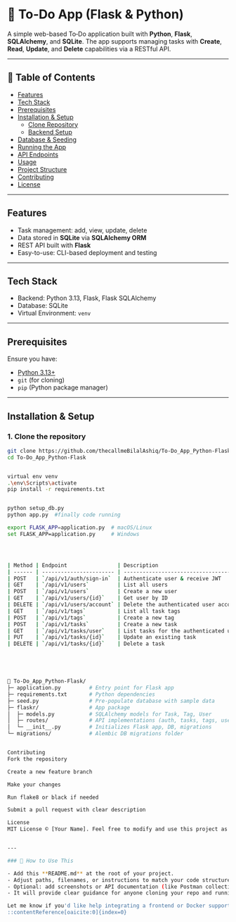# 📝 To‑Do App (Flask & Python)

A simple web-based To‑Do application built with **Python**, **Flask**, **SQLAlchemy**, and **SQLite**. The app supports managing tasks with **Create**, **Read**, **Update**, and **Delete** capabilities via a RESTful API.

---

## 📂 Table of Contents

- [Features](#features)  
- [Tech Stack](#tech-stack)  
- [Prerequisites](#prerequisites)  
- [Installation & Setup](#installation--setup)  
  - [Clone Repository](#clone-repository)  
  - [Backend Setup](#backend-setup)  
- [Database & Seeding](#database--seeding)  
- [Running the App](#running-the-app)  
- [API Endpoints](#api-endpoints)  
- [Usage](#usage)  
- [Project Structure](#project-structure)  
- [Contributing](#contributing)  
- [License](#license)

---

## Features

- Task management: add, view, update, delete  
- Data stored in **SQLite** via **SQLAlchemy ORM**  
- REST API built with **Flask**  
- Easy-to-use: CLI-based deployment and testing

---

## Tech Stack

- Backend: Python 3.13, Flask, Flask SQLAlchemy  
- Database: SQLite  
- Virtual Environment: `venv`

---

## Prerequisites

Ensure you have:

- [Python 3.13+](https://www.python.org/downloads/)  
- `git` (for cloning)  
- `pip` (Python package manager)

---

## Installation & Setup

### 1. Clone the repository

```bash
git clone https://github.com/thecallmeBilalAshiq/To-Do_App_Python-Flask.git
cd To-Do_App_Python-Flask


virtual env venv
.\env\Scripts\activate
pip install -r requirements.txt


python setup_db.py
python app.py  #finally code running

export FLASK_APP=application.py  # macOS/Linux
set FLASK_APP=application.py     # Windows




| Method | Endpoint                | Description                           |
| ------ | ----------------------- | ------------------------------------- |
| POST   | `/api/v1/auth/sign-in`  | Authenticate user & receive JWT       |
| GET    | `/api/v1/users`         | List all users                        |
| POST   | `/api/v1/users`         | Create a new user                     |
| GET    | `/api/v1/users/{id}`    | Get user by ID                        |
| DELETE | `/api/v1/users/account` | Delete the authenticated user account |
| GET    | `/api/v1/tags`          | List all task tags                    |
| POST   | `/api/v1/tags`          | Create a new tag                      |
| POST   | `/api/v1/tasks`         | Create a new task                     |
| GET    | `/api/v1/tasks/user`    | List tasks for the authenticated user |
| PUT    | `/api/v1/tasks/{id}`    | Update an existing task               |
| DELETE | `/api/v1/tasks/{id}`    | Delete a task                         |





📁 To-Do_App_Python-Flask/
├─ application.py         # Entry point for Flask app
├─ requirements.txt       # Python dependencies
├─ seed.py                # Pre-populate database with sample data
├─ flaskr/                # App package
│  ├─ models.py           # SQLAlchemy models for Task, Tag, User
│  ├─ routes/             # API implementations (auth, tasks, tags, users)
│  └─ __init__.py         # Initializes Flask app, DB, migrations
└─ migrations/            # Alembic DB migrations folder


Contributing
Fork the repository

Create a new feature branch

Make your changes

Run flake8 or black if needed

Submit a pull request with clear description

License
MIT License © [Your Name]. Feel free to modify and use this project as you like.


---

### 🧭 How to Use This

- Add this **README.md** at the root of your project.
- Adjust paths, filenames, or instructions to match your code structure (e.g., if your main file isn’t named `application.py`).
- Optional: add screenshots or API documentation (like Postman collections).
- It will provide clear guidance for anyone cloning your repo and running it locally.

Let me know if you'd like help integrating a frontend or Docker support!
::contentReference[oaicite:0]{index=0}
